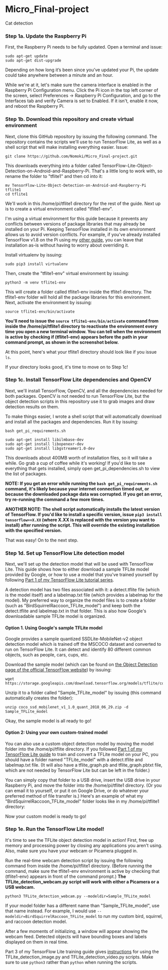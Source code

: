 # Micro_Final-project
Cat detection
### Step 1a. Update the Raspberry Pi
First, the Raspberry Pi needs to be fully updated. Open a terminal and issue:
```
sudo apt-get update
sudo apt-get dist-upgrade
```
Depending on how long it’s been since you’ve updated your Pi, the update could take anywhere between a minute and an hour. 

While we're at it, let's make sure the camera interface is enabled in the Raspberry Pi Configuration menu. Click the Pi icon in the top left corner of the screen, select Preferences -> Raspberry Pi Configuration, and go to the Interfaces tab and verify Camera is set to Enabled. If it isn't, enable it now, and reboot the Raspberry Pi.



### Step 1b. Download this repository and create virtual environment

Next, clone this GitHub repository by issuing the following command. The repository contains the scripts we'll use to run TensorFlow Lite, as well as a shell script that will make installing everything easier. Issue:

```
git clone https://github.com/Nomoki/Micro_Final-project.git
```

This downloads everything into a folder called TensorFlow-Lite-Object-Detection-on-Android-and-Raspberry-Pi. That's a little long to work with, so rename the folder to "tflite1" and then cd into it:

```
mv TensorFlow-Lite-Object-Detection-on-Android-and-Raspberry-Pi tflite1
cd tflite1
```

We'll work in this /home/pi/tflite1 directory for the rest of the guide. Next up is to create a virtual environment called "tflite1-env".

I'm using a virtual environment for this guide because it prevents any conflicts between versions of package libraries that may already be installed on your Pi. Keeping TensorFlow installed in its own environment allows us to avoid version conflicts. For example, if you've already installed TensorFlow v1.8 on the Pi using my [other guide](https://www.youtube.com/watch?v=npZ-8Nj1YwY), you can leave that installation as-is without having to worry about overriding it.

Install virtualenv by issuing:

```
sudo pip3 install virtualenv
```

Then, create the "tflite1-env" virtual environment by issuing:

```
python3 -m venv tflite1-env
```

This will create a folder called tflite1-env inside the tflite1 directory. The tflite1-env folder will hold all the package libraries for this environment. Next, activate the environment by issuing:

```
source tflite1-env/bin/activate
```

**You'll need to issue the `source tflite1-env/bin/activate` command from inside the /home/pi/tflite1 directory to reactivate the environment every time you open a new terminal window. You can tell when the environment is active by checking if (tflite1-env) appears before the path in your command prompt, as shown in the screenshot below.**

At this point, here's what your tflite1 directory should look like if you issue `ls`.


If your directory looks good, it's time to move on to Step 1c!

### Step 1c. Install TensorFlow Lite dependencies and OpenCV
Next, we'll install TensorFlow, OpenCV, and all the dependencies needed for both packages. OpenCV is not needed to run TensorFlow Lite, but the object detection scripts in this repository use it to grab images and draw detection results on them.

To make things easier, I wrote a shell script that will automatically download and install all the packages and dependencies. Run it by issuing:

```
bash get_pi_requirements.sh
```

```
sudo apt-get install libilmbase-dev
sudo apt-get install libopenexr-dev
sudo apt-get install libgstreamer1.0-dev
```

This downloads about 400MB worth of installation files, so it will take a while. Go grab a cup of coffee while it's working! If you'd like to see everything that gets installed, simply open get_pi_dependencies.sh to view the list of packages.

**NOTE: If you get an error while running the `bash get_pi_requirements.sh` command, it's likely because your internet connection timed out, or because the downloaded package data was corrupted. If you get an error, try re-running the command a few more times.**

**ANOTHER NOTE: The shell script automatically installs the latest version of TensorFlow. If you'd like to install a specific version, issue `pip3 install tensorflow==X.XX` (where X.XX is replaced with the version you want to install) after running the script. This will override the existing installation with the specified version.**

That was easy! On to the next step.

### Step 1d. Set up TensorFlow Lite detection model
Next, we'll set up the detection model that will be used with TensorFlow Lite. This guide shows how to either download a sample TFLite model provided by Google, or how to use a model that you've trained yourself by following [Part 1 of my TensorFlow Lite tutorial series](https://github.com/EdjeElectronics/TensorFlow-Lite-Object-Detection-on-Android-and-Raspberry-Pi#part-1---how-to-train-convert-and-run-custom-tensorflow-lite-object-detection-models-on-windows-10).

A detection model has two files associated with it: a detect.tflite file (which is the model itself) and a labelmap.txt file (which provides a labelmap for the model). My preferred way to organize the model files is to create a folder (such as "BirdSquirrelRaccoon_TFLite_model") and keep both the detect.tflite and labelmap.txt in that folder. This is also how Google's downloadable sample TFLite model is organized.

#### Option 1. Using Google's sample TFLite model
Google provides a sample quantized SSDLite-MobileNet-v2 object detection model which is trained off the MSCOCO dataset and converted to run on TensorFlow Lite. It can detect and identify 80 different common objects, such as people, cars, cups, etc.

Download the sample model (which can be found on [the Object Detection page of the official TensorFlow website](https://www.tensorflow.org/lite/models/object_detection/overview)) by issuing:

```
wget https://storage.googleapis.com/download.tensorflow.org/models/tflite/coco_ssd_mobilenet_v1_1.0_quant_2018_06_29.zip
```

Unzip it to a folder called "Sample_TFLite_model" by issuing (this command automatically creates the folder):

```
unzip coco_ssd_mobilenet_v1_1.0_quant_2018_06_29.zip -d Sample_TFLite_model
```

Okay, the sample model is all ready to go! 

#### Option 2: Using your own custom-trained model
You can also use a custom object detection model by moving the model folder into the /home/pi/tflite directory. If you followed [Part 1 of my TensorFlow Lite guide](https://github.com/EdjeElectronics/TensorFlow-Lite-Object-Detection-on-Android-and-Raspberry-Pi#part-1---how-to-train-convert-and-run-custom-tensorflow-lite-object-detection-models-on-windows-10) to train and convert a TFLite model on your PC, you should have a folder named "TFLite_model" with a detect.tflite and labelmap.txt file. (It will also have a tflite_graph.pb and tflite_graph.pbtxt file, which are not needed by TensorFlow Lite but can be left in the folder.) 

You can simply copy that folder to a USB drive, insert the USB drive in your Raspberry Pi, and move the folder into the /home/pi/tflite1 directory. (Or you can email it to yourself, or put it on Google Drive, or do whatever your preferred method of file transfer is.) Here's an example of what my "BirdSquirrelRaccoon_TFLite_model" folder looks like in my /home/pi/tflite1 directory: 


Now your custom model is ready to go!

### Step 1e. Run the TensorFlow Lite model!
It's time to see the TFLite object detection model in action! First, free up memory and processing power by closing any applications you aren't using. Also, make sure you have your webcam or Picamera plugged in.

Run the real-time webcam detection script by issuing the following command from inside the /home/pi/tflite1 directory. (Before running the command, make sure the tflite1-env environment is active by checking that (tflite1-env) appears in front of the command prompt.) **The TFLite_detection_webcam.py script will work with either a Picamera or a USB webcam.**

```
python3 TFLite_detection_webcam.py --modeldir=Sample_TFLite_model
```

If your model folder has a different name than "Sample_TFLite_model", use that name instead. For example, I would use `--modeldir=BirdSquirrelRaccoon_TFLite_model` to run my custom bird, squirrel, and raccoon detection model.

After a few moments of initializing, a window will appear showing the webcam feed. Detected objects will have bounding boxes and labels displayed on them in real time.

Part 3 of my TensorFlow Lite training guide gives [instructions](https://github.com/EdjeElectronics/TensorFlow-Lite-Object-Detection-on-Android-and-Raspberry-Pi#video) for using the TFLite_detection_image.py and TFLite_detection_video.py scripts. Make sure to use `python3` rather than `python` when running the scripts.
